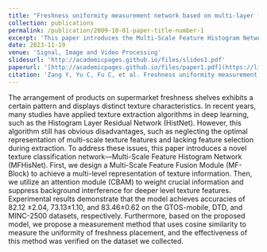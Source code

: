 ```yaml
---
title: "Freshness uniformity measurement network based on multi-layer feature fusion and histogram layer"
collection: publications
permalink: /publication/2009-10-01-paper-title-number-1
excerpt: 'This paper introduces the Multi-Scale Feature Histogram Network (MFHisNet) for texture classification, addressing issues in existing algorithms such as inadequate multi-scale feature representation and lack of feature selection.'
date: 2023-11-19
venue: 'Signal, Image and Video Processing'
slidesurl: 'http://academicpages.github.io/files/slides1.pdf'
paperurl: '[http://academicpages.github.io/files/paper1.pdf](https://link.springer.com/article/10.1007/s11760-023-02837-z)'
citation: 'Zang Y, Yu C, Fu C, et al. Freshness uniformity measurement network based on multi-layer feature fusion and histogram layer[J]. Signal, Image and Video Processing, 2024, 18(2): 1525-1538.'
---
```


The arrangement of products on supermarket freshness shelves exhibits a certain pattern and displays distinct texture characteristics. In recent years, many studies have applied texture extraction algorithms in deep learning, such as the Histogram Layer Residual Network (HistNet). However, this algorithm still has obvious disadvantages, such as neglecting the optimal representation of multi-scale texture features and lacking feature selection during extraction. To address these issues, this paper introduces a novel texture classification network—Multi-Scale Feature Histogram Network (MFHisNet). First, we design a Multi-Scale Feature Fusion Module (MF-Block) to achieve a multi-level representation of texture information. Then, we utilize an attention module (CBAM) to weight crucial information and suppress background interference for deeper level texture features. Experimental results demonstrate that the model achieves accuracies of 82.12 ±2.04, 73.13±1.10, and 83.46±0.62 on the GTOS-mobile, DTD, and MINC-2500 datasets, respectively. Furthermore, based on the proposed model, we propose a measurement method that uses cosine similarity to measure the uniformity of freshness placement, and the effectiveness of this method was verified on the dataset we collected.
